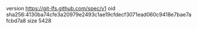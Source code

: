 version https://git-lfs.github.com/spec/v1
oid sha256:4130ba74cfe3a20979e2493c1ae19cfdecf3071ead060c9418e7bae7afcbd7a8
size 5428
